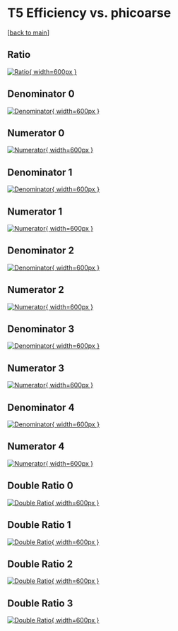 # T5 Efficiency vs. phicoarse

[[back to main](./)]



## Ratio

[![Ratio](../mtv/var/T5_loweta_0_-1_eff_phicoarse.png){ width=600px }](../mtv/var/T5_loweta_0_-1_eff_phicoarse.pdf)

## Denominator 0

[![Denominator](../mtv/den/T5_loweta_0_-1_eff_phicoarse_den0.png){ width=600px }](../mtv/den/T5_loweta_0_-1_eff_phicoarse_den0.pdf)

## Numerator 0

[![Numerator](../mtv/num/T5_loweta_0_-1_eff_phicoarse_num0.png){ width=600px }](../mtv/num/T5_loweta_0_-1_eff_phicoarse_num0.pdf)

## Denominator 1

[![Denominator](../mtv/den/T5_loweta_0_-1_eff_phicoarse_den1.png){ width=600px }](../mtv/den/T5_loweta_0_-1_eff_phicoarse_den1.pdf)

## Numerator 1

[![Numerator](../mtv/num/T5_loweta_0_-1_eff_phicoarse_num1.png){ width=600px }](../mtv/num/T5_loweta_0_-1_eff_phicoarse_num1.pdf)

## Denominator 2

[![Denominator](../mtv/den/T5_loweta_0_-1_eff_phicoarse_den2.png){ width=600px }](../mtv/den/T5_loweta_0_-1_eff_phicoarse_den2.pdf)

## Numerator 2

[![Numerator](../mtv/num/T5_loweta_0_-1_eff_phicoarse_num2.png){ width=600px }](../mtv/num/T5_loweta_0_-1_eff_phicoarse_num2.pdf)

## Denominator 3

[![Denominator](../mtv/den/T5_loweta_0_-1_eff_phicoarse_den3.png){ width=600px }](../mtv/den/T5_loweta_0_-1_eff_phicoarse_den3.pdf)

## Numerator 3

[![Numerator](../mtv/num/T5_loweta_0_-1_eff_phicoarse_num3.png){ width=600px }](../mtv/num/T5_loweta_0_-1_eff_phicoarse_num3.pdf)

## Denominator 4

[![Denominator](../mtv/den/T5_loweta_0_-1_eff_phicoarse_den4.png){ width=600px }](../mtv/den/T5_loweta_0_-1_eff_phicoarse_den4.pdf)

## Numerator 4

[![Numerator](../mtv/num/T5_loweta_0_-1_eff_phicoarse_num4.png){ width=600px }](../mtv/num/T5_loweta_0_-1_eff_phicoarse_num4.pdf)

## Double Ratio 0

[![Double Ratio](../mtv/ratio/T5_loweta_0_-1_eff_phicoarse_ratio0.png){ width=600px }](../mtv/ratio/T5_loweta_0_-1_eff_phicoarse_ratio0.pdf)

## Double Ratio 1

[![Double Ratio](../mtv/ratio/T5_loweta_0_-1_eff_phicoarse_ratio1.png){ width=600px }](../mtv/ratio/T5_loweta_0_-1_eff_phicoarse_ratio1.pdf)

## Double Ratio 2

[![Double Ratio](../mtv/ratio/T5_loweta_0_-1_eff_phicoarse_ratio2.png){ width=600px }](../mtv/ratio/T5_loweta_0_-1_eff_phicoarse_ratio2.pdf)

## Double Ratio 3

[![Double Ratio](../mtv/ratio/T5_loweta_0_-1_eff_phicoarse_ratio3.png){ width=600px }](../mtv/ratio/T5_loweta_0_-1_eff_phicoarse_ratio3.pdf)

